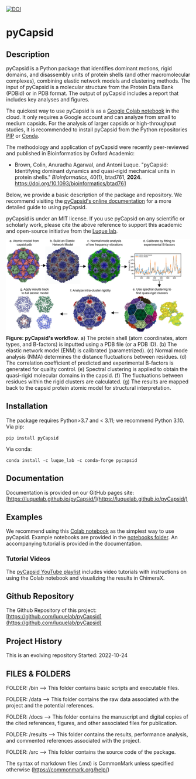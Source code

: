 [![DOI](https://zenodo.org/badge/555994409.svg)](https://zenodo.org/badge/latestdoi/555994409)

# pyCapsid

## Description
pyCapsid is a Python package that identifies dominant motions, rigid domains, and disassembly units of protein shells (and other macromolecular complexes), combining elastic network models and clustering methods. The input of pyCapsid is a molecular structure from the Protein Data Bank (PDBid) or in PDB format. The output of pyCapsid includes a report that includes key analyses and figures. 

The quickest way to use pyCapsid is as a [Google Colab notebook](https://colab.research.google.com/github/luquelab/pyCapsid/blob/main/notebooks/pyCapsid_colab_notebook.ipynb) in the cloud. It only requires a Google account and can analyze from small to medium capsids. For the analysis of larger capsids or high-throughput studies, it is recommended to install pyCapsid from the Python repositories [PIP](https://pypi.org/project/pyCapsid/) or [Conda](https://anaconda.org/luque_lab/pycapsid).

The methodology and application of pyCapsid were recently peer-reviewed and published in Bioinformatics by Oxford Academic:
+ Brown, Colin, Anuradha Agarwal, and Antoni Luque. "pyCapsid: Identifying dominant dynamics and quasi-rigid mechanical units in protein shells." *Bioinformatics*, 40(1), btad761, **2024**. <https://doi.org/10.1093/bioinformatics/btad761>

Below, we provide a basic description of the package and repository. We recommend visiting the [pyCapsid's online documentation](https://luquelab.github.io/pyCapsid/) for a more detailed guide to using pyCapsid.

pyCapsid is under an MIT license. If you use pyCapsid on any scientific or scholarly work, please cite the above reference to support this academic and open-source initiative from the [Luque lab](https://luquelab.github.io/website).

![pyCapsid-workflow](docs/figure_process_overview_07_13_CB.png)
**Figure: pyCapsid's workflow**. a) The protein shell (atom coordinates, atom types, and B-factors) is inputted using a PDB file (or a PDB ID). (b) The elastic network model (ENM) is calibrated (parametrized). (c) Normal mode analysis (NMA) determines the distance fluctuations between residues. (d) The correlation coefficient of predicted and experimental B-factors is generated for quality control. (e) Spectral clustering is applied to obtain the quasi-rigid molecular domains in the capsid. (f) The fluctuations between residues within the rigid clusters are calculated. (g) The results are mapped back to the capsid protein atomic model for structural interpretation. 

## Installation
The package requires Python>3.7 and < 3.11; we recommend Python 3.10.
Via pip:
~~~~
pip install pyCapsid
~~~~

Via conda: 
~~~~
conda install -c luque_lab -c conda-forge pycapsid
~~~~

## Documentation
Documentation is provided on our GitHub pages site: [https://luquelab.github.io/pyCapsid/](https://luquelab.github.io/pyCapsid/)

## Examples
We recommend using this [Colab notebook](https://colab.research.google.com/github/luquelab/pyCapsid/blob/main/notebooks/pyCapsid_colab_notebook.ipynb)
as the simplest way to use pyCapsid.
Example notebooks are provided in the [notebooks folder](https://github.com/luquelab/pyCapsid/tree/main/notebooks).
An accompanying tutorial is provided in the documentation.

### Tutorial Videos

The [pyCapsid YouTube playlist](https://www.youtube.com/playlist?list=PLoqX8Gr-Q1jaDwF8phzP2MfVsMw71IdOt) includes video tutorials with instructions on using the Colab notebook and visualizing the results in ChimeraX.

## Github Repository
The Github Repository of this project: [https://github.com/luquelab/pyCapsid](https://github.com/luquelab/pyCapsid)

## Project History
This is an evolving repository
Started: 2022-10-24


## FILES & FOLDERS
FOLDER: /bin
--> This folder contains basic scripts and executable files.

FOLDER: /data
--> This folder contains the raw data associated with the project and the potential references.

FOLDER: /docs
--> This folder contains the manuscript and digital copies of the cited references, figures, and other associated files for publication.

FOLDER: /results
--> This folder contains the results, performance analysis, and commented references associated with the project.

FOLDER: /src
--> This folder contains the source code of the package.

The syntax of markdown files (.md) is CommonMark unless specified otherwise (https://commonmark.org/help/)



